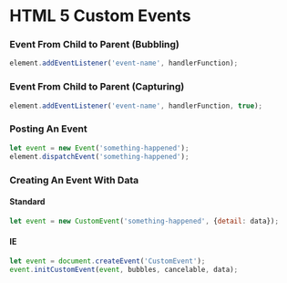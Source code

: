 # HTML 5 Custom Events

### Event From Child to Parent (Bubbling)

```javascript
element.addEventListener('event-name', handlerFunction);
```

### Event From Child to Parent (Capturing)

```javascript
element.addEventListener('event-name', handlerFunction, true);
```

### Posting An Event

```javascript
let event = new Event('something-happened');
element.dispatchEvent('something-happened');
```

### Creating An Event With Data

#### Standard

```javascript
let event = new CustomEvent('something-happened', {detail: data});
```

#### IE

```javascript
let event = document.createEvent('CustomEvent');
event.initCustomEvent(event, bubbles, cancelable, data);
```
